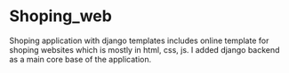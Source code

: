 # Shoping_web
Shoping application with django templates
includes online template for shoping websites which is mostly in html, css, js. I added django backend as a main core base of the application.
